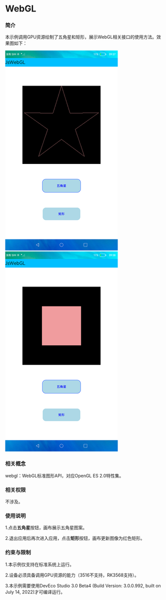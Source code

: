 # WebGL

### 简介

本示例调用GPU资源绘制了五角星和矩形，展示WebGL相关接口的使用方法。效果图如下：

![](screenshots/main.png) ![](screenshots/index.png)

### 相关概念

webgl：WebGL标准图形API，对应OpenGL ES 2.0特性集。

### 相关权限

不涉及。

### 使用说明

1.点击**五角星**按钮，画布展示五角星图案。

2.退出应用后再次进入应用，点击**矩形**按钮，画布更新图像为红色矩形。

### 约束与限制

1.本示例仅支持在标准系统上运行。

2.设备必须具备调用GPU资源的能力（3516不支持，RK3568支持）。

3.本示例需要使用DevEco Studio 3.0 Beta4 (Build Version: 3.0.0.992, built on July 14, 2022)才可编译运行。